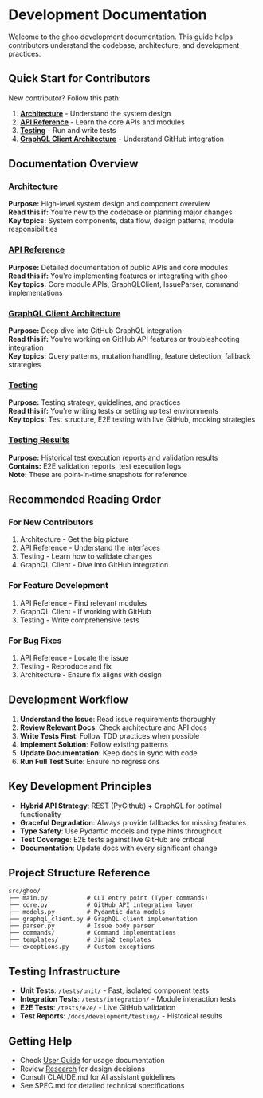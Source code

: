 # Development Documentation

Welcome to the ghoo development documentation. This guide helps contributors understand the codebase, architecture, and development practices.

## Quick Start for Contributors

New contributor? Follow this path:

1. **[Architecture](./architecture.md)** - Understand the system design
2. **[API Reference](./api-reference.md)** - Learn the core APIs and modules
3. **[Testing](./testing.md)** - Run and write tests
4. **[GraphQL Client Architecture](./graphql-client-architecture.md)** - Understand GitHub integration

## Documentation Overview

### [Architecture](./architecture.md)
**Purpose:** High-level system design and component overview  
**Read this if:** You're new to the codebase or planning major changes  
**Key topics:** System components, data flow, design patterns, module responsibilities

### [API Reference](./api-reference.md)
**Purpose:** Detailed documentation of public APIs and core modules  
**Read this if:** You're implementing features or integrating with ghoo  
**Key topics:** Core module APIs, GraphQLClient, IssueParser, command implementations

### [GraphQL Client Architecture](./graphql-client-architecture.md)
**Purpose:** Deep dive into GitHub GraphQL integration  
**Read this if:** You're working on GitHub API features or troubleshooting integration  
**Key topics:** Query patterns, mutation handling, feature detection, fallback strategies

### [Testing](./testing.md)
**Purpose:** Testing strategy, guidelines, and practices  
**Read this if:** You're writing tests or setting up test environments  
**Key topics:** Test structure, E2E testing with live GitHub, mocking strategies

### [Testing Results](./testing/)
**Purpose:** Historical test execution reports and validation results  
**Contains:** E2E validation reports, test execution logs  
**Note:** These are point-in-time snapshots for reference

## Recommended Reading Order

### For New Contributors
1. Architecture - Get the big picture
2. API Reference - Understand the interfaces
3. Testing - Learn how to validate changes
4. GraphQL Client - Dive into GitHub integration

### For Feature Development
1. API Reference - Find relevant modules
2. GraphQL Client - If working with GitHub
3. Testing - Write comprehensive tests

### For Bug Fixes
1. API Reference - Locate the issue
2. Testing - Reproduce and fix
3. Architecture - Ensure fix aligns with design

## Development Workflow

1. **Understand the Issue**: Read issue requirements thoroughly
2. **Review Relevant Docs**: Check architecture and API docs
3. **Write Tests First**: Follow TDD practices when possible
4. **Implement Solution**: Follow existing patterns
5. **Update Documentation**: Keep docs in sync with code
6. **Run Full Test Suite**: Ensure no regressions

## Key Development Principles

- **Hybrid API Strategy**: REST (PyGithub) + GraphQL for optimal functionality
- **Graceful Degradation**: Always provide fallbacks for missing features
- **Type Safety**: Use Pydantic models and type hints throughout
- **Test Coverage**: E2E tests against live GitHub are critical
- **Documentation**: Update docs with every significant change

## Project Structure Reference

```
src/ghoo/
├── main.py           # CLI entry point (Typer commands)
├── core.py           # GitHub API integration layer
├── models.py         # Pydantic data models
├── graphql_client.py # GraphQL client implementation
├── parser.py         # Issue body parser
├── commands/         # Command implementations
├── templates/        # Jinja2 templates
└── exceptions.py     # Custom exceptions
```

## Testing Infrastructure

- **Unit Tests**: `/tests/unit/` - Fast, isolated component tests
- **Integration Tests**: `/tests/integration/` - Module interaction tests
- **E2E Tests**: `/tests/e2e/` - Live GitHub validation
- **Test Reports**: `/docs/development/testing/` - Historical results

## Getting Help

- Check [User Guide](../user-guide/README.md) for usage documentation
- Review [Research](../research/README.md) for design decisions
- Consult CLAUDE.md for AI assistant guidelines
- See SPEC.md for detailed technical specifications
